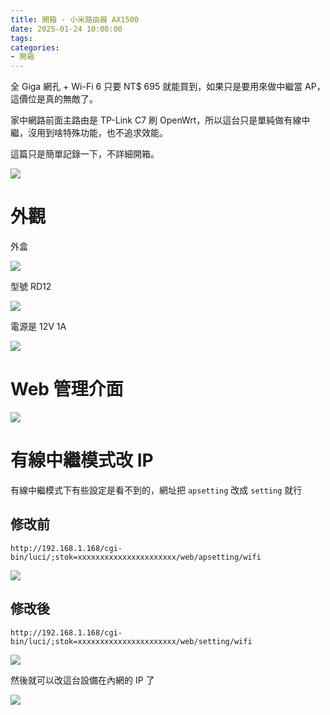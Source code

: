 ```yaml
---
title: 開箱 - 小米路由器 AX1500
date: 2025-01-24 10:00:00
tags:
categories:
- 開箱
---
```


全 Giga 網孔 + Wi-Fi 6 只要 NT$ 695 就能買到，如果只是要用來做中繼當 AP，這價位是真的無敵了。

<!--more-->

家中網路前面主路由是 TP-Link C7 刷 OpenWrt，所以這台只是單純做有線中繼，沒用到啥特殊功能，也不追求效能。

這篇只是簡單記錄一下，不詳細開箱。

![](cover.jpg)

# 外觀

外盒

![](box_1.jpg)


型號 RD12

![](box_2.jpg)

電源是 12V 1A

![](power-supply.jpg)

# Web 管理介面

![](web_main.png)

# 有線中繼模式改 IP

有線中繼模式下有些設定是看不到的，網址把 `apsetting` 改成 `setting` 就行

## 修改前

```
http://192.168.1.168/cgi-bin/luci/;stok=xxxxxxxxxxxxxxxxxxxxxx/web/apsetting/wifi
```

![](web_apsetting.png)

## 修改後

```
http://192.168.1.168/cgi-bin/luci/;stok=xxxxxxxxxxxxxxxxxxxxxx/web/setting/wifi
```

![](web_setting.png)

然後就可以改這台設備在內網的 IP 了

![](web_setting_ip.png)